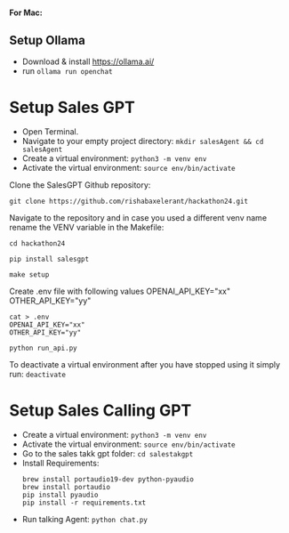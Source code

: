 #### For Mac:

## Setup Ollama
- Download & install https://ollama.ai/
- run `ollama run openchat`

# Setup Sales GPT

- Open Terminal.
- Navigate to your empty project directory: `mkdir salesAgent && cd salesAgent`
- Create a virtual environment: `python3 -m venv env`
- Activate the virtual environment: `source env/bin/activate`

Clone the SalesGPT Github repository: 

`git clone https://github.com/rishabaxelerant/hackathon24.git`

Navigate to the repository and in case you used a different venv name rename the VENV variable in the Makefile: 

`cd hackathon24`

`pip install salesgpt`

`make setup`

Create .env file with following values
OPENAI_API_KEY="xx"
OTHER_API_KEY="yy"

```
cat > .env
OPENAI_API_KEY="xx"
OTHER_API_KEY="yy"
```

`python run_api.py`

To deactivate a virtual environment after you have stopped using it simply run: `deactivate`


# Setup Sales Calling GPT

- Create a virtual environment: `python3 -m venv env`
- Activate the virtual environment: `source env/bin/activate`
- Go to the sales takk gpt folder: `cd salestakgpt`
- Install Requirements: 
    ```
    brew install portaudio19-dev python-pyaudio
    brew install portaudio
    pip install pyaudio    
    pip install -r requirements.txt 
    ```
- Run talking Agent: `python chat.py`
